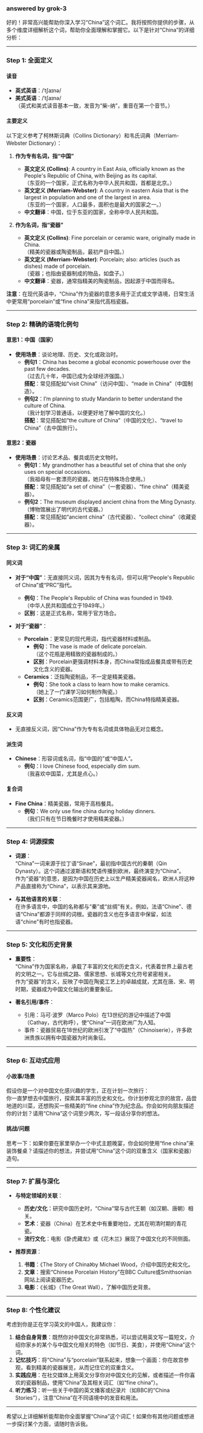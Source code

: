 ### answered by grok-3
好的！非常高兴能帮助你深入学习“China”这个词汇。我将按照你提供的步骤，从多个维度详细解析这个词，帮助你全面理解和掌握它。以下是针对“China”的详细分析：

---

### **Step 1: 全面定义**

#### **读音**
- **英式英语**：/ˈtʃaɪnə/  
- **美式英语**：/ˈtʃaɪnə/  
（英式和美式读音基本一致，发音为“柴-纳”，重音在第一个音节。）

#### **主要定义**
以下定义参考了柯林斯词典（Collins Dictionary）和韦氏词典（Merriam-Webster Dictionary）：

1. **作为专有名词，指“中国”**  
   - **英文定义 (Collins)**: A country in East Asia, officially known as the People's Republic of China, with Beijing as its capital.  
     （东亚的一个国家，正式名称为中华人民共和国，首都是北京。）  
   - **英文定义 (Merriam-Webster)**: A country in eastern Asia that is the largest in population and one of the largest in area.  
     （东亚的一个国家，人口最多，面积也是最大的国家之一。）  
   - **中文翻译**：中国，位于东亚的国家，全称中华人民共和国。

2. **作为名词，指“瓷器”**  
   - **英文定义 (Collins)**: Fine porcelain or ceramic ware, originally made in China.  
     （精美的瓷器或陶瓷制品，最初产自中国。）  
   - **英文定义 (Merriam-Webster)**: Porcelain; also: articles (such as dishes) made of porcelain.  
     （瓷器；也指由瓷器制成的物品，如盘子。）  
   - **中文翻译**：瓷器，通常指精美的陶瓷制品，因起源于中国而得名。

**注意**：在现代英语中，“China”作为瓷器的意思多用于正式或文学语境，日常生活中更常用“porcelain”或“fine china”来指代高档瓷器。

---

### **Step 2: 精确的语境化例句**

#### **意思1：中国（国家）**
- **使用场景**：谈论地理、历史、文化或政治时。  
  - **例句1**：China has become a global economic powerhouse over the past few decades.  
    （过去几十年，中国已成为全球经济强国。）  
    **搭配**：常见搭配如“visit China”（访问中国）、“made in China”（中国制造）。  
  - **例句2**：I’m planning to study Mandarin to better understand the culture of China.  
    （我计划学习普通话，以便更好地了解中国的文化。）  
    **搭配**：常见搭配如“the culture of China”（中国的文化）、“travel to China”（去中国旅行）。

#### **意思2：瓷器**
- **使用场景**：讨论艺术品、餐具或历史文物时。  
  - **例句1**：My grandmother has a beautiful set of china that she only uses on special occasions.  
    （我祖母有一套漂亮的瓷器，她只在特殊场合使用。）  
    **搭配**：常见搭配如“a set of china”（一套瓷器）、“fine china”（精美瓷器）。  
  - **例句2**：The museum displayed ancient china from the Ming Dynasty.  
    （博物馆展出了明代的古代瓷器。）  
    **搭配**：常见搭配如“ancient china”（古代瓷器）、“collect china”（收藏瓷器）。

---

### **Step 3: 词汇的亲属**

#### **同义词**
- **对于“中国”**：无直接同义词，因其为专有名词，但可以用“People's Republic of China”或“PRC”指代。  
  - **例句**：The People's Republic of China was founded in 1949.  
    （中华人民共和国成立于1949年。）  
  - **区别**：这是正式名称，常用于官方场合。

- **对于“瓷器”**：  
  - **Porcelain**：更常见的现代用词，指代瓷器材料或制品。  
    - **例句**：The vase is made of delicate porcelain.  
      （这个花瓶是用精致的瓷器制成的。）  
    - **区别**：Porcelain更强调材料本身，而China常指成品餐具或带有历史文化含义的瓷器。  
  - **Ceramics**：泛指陶瓷制品，不一定是精美瓷器。  
    - **例句**：She took a class to learn how to make ceramics.  
      （她上了一门课学习如何制作陶瓷。）  
    - **区别**：Ceramics范围更广，包括粗陶，而China特指精美瓷器。

#### **反义词**
- 无直接反义词，因“China”作为专有名词或具体物品无对立概念。

#### **派生词**
- **Chinese**：形容词或名词，指“中国的”或“中国人”。  
  - **例句**：I love Chinese food, especially dim sum.  
    （我喜欢中国菜，尤其是点心。）

#### **复合词**
- **Fine China**：精美瓷器，常用于高档餐具。  
  - **例句**：We only use fine china during holiday dinners.  
    （我们只有在节日晚餐时才使用精美瓷器。）

---

### **Step 4: 词源探索**

- **词源**：  
  “China”一词来源于拉丁语“Sinae”，最初指中国古代的秦朝（Qin Dynasty）。这个词通过波斯语和梵语传播到欧洲，最终演变为“China”。  
  作为“瓷器”的意思，是因为中国在历史上以生产精美瓷器闻名，欧洲人将这种产品直接称为“China”，以表示其来源地。

- **与其他语言的关联**：  
  在许多语言中，中国的名称都与“秦”或“丝绸”有关。例如，法语“Chine”、德语“China”都源于同样的词根。瓷器的含义也在多语言中保留，如法语“chine”有时也指瓷器。

---

### **Step 5: 文化和历史背景**

- **重要性**：  
  “China”作为国家名称，承载了丰富的文化和历史含义，代表着世界上最古老的文明之一。它与丝绸之路、儒家思想、长城等文化符号紧密相关。  
  作为“瓷器”的含义，反映了中国在陶瓷工艺上的卓越成就，尤其在唐、宋、明时期，瓷器成为中国文化输出的重要象征。

- **著名引用/事件**：  
  - 引用：马可·波罗（Marco Polo）在13世纪的游记中描述了中国（Cathay，古代称呼），使“China”一词在欧洲广为人知。  
  - 事件：瓷器贸易在18世纪的欧洲引发了“中国热”（Chinoiserie），许多欧洲贵族以拥有中国瓷器为时尚象征。

---

### **Step 6: 互动式应用**

#### **小故事/场景**  
假设你是一个对中国文化感兴趣的学生，正在计划一次旅行：  
你一直梦想去中国旅行，探索其丰富的历史和文化。你计划参观北京的故宫，品尝地道的川菜，还想购买一些精美的“fine china”作为纪念品。你会如何向朋友描述你的计划？请用“China”这个词至少两次，写一段话分享你的想法。

#### **挑战/问题**  
思考一下：如果你要在家里举办一个中式主题晚宴，你会如何使用“fine china”来装饰餐桌？请描述你的想法，并尝试用“China”这个词的双重含义（国家和瓷器）造句。

---

### **Step 7: 扩展与深化**

- **与特定领域的关联**：  
  - **历史/文化**：研究中国历史时，“China”常与古代王朝（如汉朝、唐朝）相关。  
  - **艺术**：瓷器（China）在艺术史中有重要地位，尤其在明清时期的青花瓷。  
  - **流行文化**：电影《卧虎藏龙》或《花木兰》展现了中国文化的不同侧面。

- **推荐资源**：  
  1. **书籍**：《The Story of China》by Michael Wood，介绍中国历史和文化。  
  2. **文章**：搜索“Chinese Porcelain History”在BBC Culture或Smithsonian网站上阅读瓷器历史。  
  3. **电影**：《长城》（The Great Wall），了解中国历史背景。  

---

### **Step 8: 个性化建议**

考虑到你是正在学习英文的中国人，我建议你：  
1. **结合自身背景**：既然你对中国文化非常熟悉，可以尝试用英文写一篇短文，介绍你家乡的某个与中国文化相关的特色（如节日、美食），并使用“China”这个词。  
2. **记忆技巧**：将“China”与“porcelain”联系起来，想象一个画面：你在故宫参观，看到精美的瓷器展览，从而记住它的双重含义。  
3. **实践应用**：在社交媒体上用英文分享你对中国文化的见解，或者描述一件你喜欢的瓷器制品，使用“China”及其相关词汇（如“fine china”）。  
4. **听力练习**：听一些关于中国的英文播客或纪录片（如BBC的“China Stories”），注意“China”在不同语境中的发音和用法。

---

希望以上详细解析能帮助你全面掌握“China”这个词汇！如果你有其他问题或想进一步探讨某个方面，请随时告诉我。
